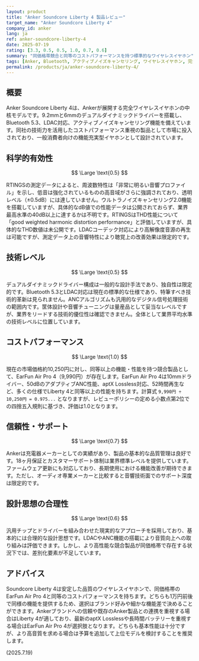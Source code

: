```yaml
---
layout: product
title: "Anker Soundcore Liberty 4 製品レビュー"
target_name: "Anker Soundcore Liberty 4"
company_id: anker
lang: ja
ref: anker-soundcore-liberty-4
date: 2025-07-19
rating: [3.3, 0.5, 0.5, 1.0, 0.7, 0.6]
summary: "同価格帯競合と同等のコストパフォーマンスを持つ標準的なワイヤレスイヤホン"
tags: [Anker, Bluetooth, アクティブノイズキャンセリング, ワイヤレスイヤホン, 完全ワイヤレス]
permalink: /products/ja/anker-soundcore-liberty-4/
---
```

## 概要

Anker Soundcore Liberty 4は、Ankerが展開する完全ワイヤレスイヤホンの中核モデルです。9.2mmと6mmのデュアルダイナミックドライバーを搭載し、Bluetooth 5.3、LDAC対応、アクティブノイズキャンセリング機能を備えています。同社の技術力を活用したコストパフォーマンス重視の製品として市場に投入されており、一般消費者向けの機能充実型イヤホンとして設計されています。

## 科学的有効性

$$ \Large \text{0.5} $$

RTINGSの測定データによると、周波数特性は「非常に明るい音響プロファイル」を示し、低音は強化されているものの高音域がさらに強調されており、透明レベル（±0.5dB）には達していません。ウルトラノイズキャンセリング2.0機能を搭載していますが、具体的なdB値での性能データは公開されておらず、業界最高水準の40dB以上に達するかは不明です。RTINGSはTHD性能について「good weighted harmonic distortion performance」と評価していますが、具体的なTHD数値は未公開です。LDACコーデック対応により高解像度音源の再生は可能ですが、測定データ上の音響特性により聴覚上の改善効果は限定的です。

## 技術レベル

$$ \Large \text{0.5} $$

デュアルダイナミックドライバー構成は一般的な設計手法であり、独自性は限定的です。Bluetooth 5.3とLDAC対応は現在の標準的な仕様であり、特筆すべき技術的革新は見られません。ANCアルゴリズムも汎用的なデジタル信号処理技術の範囲内です。筐体設計や音響チューニングは量産品として妥当なレベルですが、業界をリードする技術的優位性は確認できません。全体として業界平均水準の技術レベルに位置しています。

## コストパフォーマンス

$$ \Large \text{1.0} $$

現在の市場価格約10,250円に対し、同等以上の機能・性能を持つ競合製品として、EarFun Air Pro 4（9,990円）が存在します。EarFun Air Pro 4は10mmドライバー、50dBのアダプティブANC性能、aptX Lossless対応、52時間再生など、多くの仕様でLiberty 4と同等以上の性能を持ちます。計算式 `9,990円 ÷ 10,250円 = 0.975...` となりますが、レビューポリシーの定める小数点第2位での四捨五入規則に基づき、評価は1.0となります。

## 信頼性・サポート

$$ \Large \text{0.7} $$

Ankerは充電器メーカーとしての実績があり、製品の基本的な品質管理は良好です。18ヶ月保証とカスタマーサポート体制は業界標準レベルを提供しています。ファームウェア更新にも対応しており、長期使用における機能改善が期待できます。ただし、オーディオ専業メーカーと比較すると音響技術面でのサポート深度は限定的です。

## 設計思想の合理性

$$ \Large \text{0.6} $$

汎用チップとドライバーを組み合わせた現実的なアプローチを採用しており、基本的には合理的な設計思想です。LDACやANC機能の搭載により音質向上への取り組みは評価できます。しかし、より高性能な競合製品が同価格帯で存在する状況下では、差別化要素が不足しています。

## アドバイス

Soundcore Liberty 4は安定した品質のワイヤレスイヤホンで、同価格帯のEarFun Air Pro 4と同等のコストパフォーマンスを持ちます。どちらも1万円前後で同様の機能を提供するため、選択はブランド好みや細かな機能差で決めることができます。Ankerブランドへの信頼や既存のAnker製品との連携を重視する場合はLiberty 4が適しており、最新のaptX Losslessや長時間バッテリーを重視する場合はEarFun Air Pro 4が選択肢となります。どちらも基本性能は十分ですが、より高音質を求める場合は予算を追加して上位モデルを検討することを推奨します。

(2025.7.19)